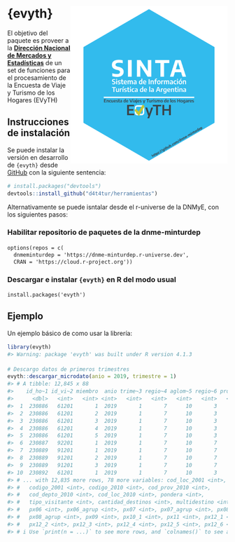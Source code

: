 
<!-- README.md is generated from README.Rmd. Please edit that file -->

# {evyth} <a href="https://dnme-minturdep.github.io/herramientas/"><img src="man/figures/logo.png" align="right" height="360" /></a>

<!-- badges: start -->
<!-- badges: end -->

El objetivo del paquete es proveer a la [**Dirección Nacional de
Mercados y Estadísticas**](https://www.yvera.tur.ar/sinta/) de un set de
funciones para el procesamiento de la Encuesta de Viaje y Turismo de los
Hogares (EVyTH)

## Instrucciones de instalación

Se puede instalar la versión en desarrollo de `{evyth}` desde
[GitHub](https://github.com/) con la siguiente sentencia:

``` r
# install.packages("devtools")
devtools::install_github("d4t4tur/herramientas")
```

Alternativamente se puede isntalar desde el r-universe de la DNMyE, con
los siguientes pasos:

### Habilitar repositorio de paquetes de la dnme-minturdep

    options(repos = c(
      dnmeminturdep = 'https://dnme-minturdep.r-universe.dev',
      CRAN = 'https://cloud.r-project.org'))

### Descargar e instalar `{evyth}` en R del modo usual

    install.packages('evyth')

## Ejemplo

Un ejemplo básico de como usar la librería:

``` r
library(evyth)
#> Warning: package 'evyth' was built under R version 4.1.3

# Descargo datos de primeros trimestres
evyth::descargar_microdato(anio = 2019, trimestre = 1)
#> # A tibble: 12,845 x 88
#>    id_ho~1 id_vi~2 miembro  anio trime~3 regio~4 aglom~5 regio~6 provi~7 local~8
#>      <dbl>   <int>   <int> <int>   <int>   <int>   <int>   <int>   <int> <chr>  
#>  1  230886   61201       1  2019       1       7      10       3       6 Sierra~
#>  2  230886   61201       2  2019       1       7      10       3       6 Sierra~
#>  3  230886   61201       3  2019       1       7      10       3       6 Sierra~
#>  4  230886   61201       4  2019       1       7      10       3       6 Sierra~
#>  5  230886   61201       5  2019       1       7      10       3       6 Sierra~
#>  6  230887   92201       1  2019       1       7      10       7      50 Potrer~
#>  7  230889   91201       1  2019       1       7      10       7      50 Potrer~
#>  8  230889   91201       2  2019       1       7      10       7      50 Potrer~
#>  9  230889   91201       3  2019       1       7      10       7      50 Potrer~
#> 10  230892   61201       1  2019       1       7      10       3       6 Villa ~
#> # ... with 12,835 more rows, 78 more variables: cod_loc_2001 <int>,
#> #   codigo_2001 <int>, codigo_2010 <int>, cod_prov_2010 <int>,
#> #   cod_depto_2010 <int>, cod_loc_2010 <int>, pondera <int>,
#> #   tipo_visitante <int>, cantidad_destinos <int>, multidestino <int>,
#> #   px06 <int>, px06_agrup <int>, px07 <int>, px07_agrup <int>, px08 <int>,
#> #   px08_agrup <int>, px09 <int>, px10_1 <int>, px11 <int>, px12_1 <int>,
#> #   px12_2 <int>, px12_3 <int>, px12_4 <int>, px12_5 <int>, px12_6 <int>, ...
#> # i Use `print(n = ...)` to see more rows, and `colnames()` to see all variable names
```
